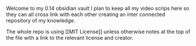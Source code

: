 Welcome to my 0.14 obsidian vault
I plan to keep all my video scrips here so they can all cross link with each other creating an inter connected repository of my knowledge.

The whole repo is using [[MIT License]] unless otherwise notes at the top of the file with a link to the relevant license and creator.